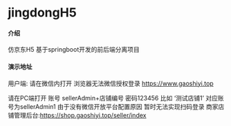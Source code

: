 # jingdongH5

#### 介绍
仿京东H5 基于springboot开发的前后端分离项目

#### 演示地址
用户端:
请在微信内打开 浏览器无法微信授权登录
https://www.gaoshiyi.top

请在PC端打开 账号 sellerAdmin+店铺编号 密码123456  比如 ‘测试店铺1’   对应账号为sellerAdmin1
由于没有微信开放平台配置原因 暂时无法实现扫码登录
商家店铺管理后台:https://shop.gaoshiyi.top/seller/index 

